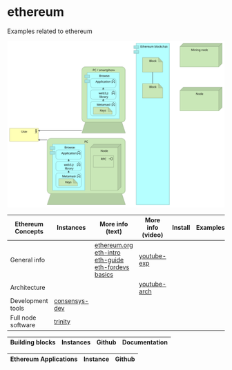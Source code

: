 # ethereum
Examples related to ethereum

![](architecture/Ethereum.svg)


| Ethereum Concepts | Instances                | More info (text) | More info (video) |   Install  |  Examples |
| --------------- |  ---------                  | ---------       | ---------          | ---------  |  -------- | 
| General info    |    |   [ethereum.org]<br>[eth-intro]<br>[eth-guide]<br>[eth-fordevs]<br>[basics]   |  [youtube-exp]
| Architecture    |                             |                   | [youtube-arch]
| Development tools | [consensys-dev]
| Full node software | [trinity]


[ethereum.org]:  https://www.ethereum.org/
[eth-intro]:     https://medium.com/coinmonks/https-medium-com-ritesh-modi-solidity-chapter1-63dfaff08a11
[eth-guide]:     https://blockgeeks.com/guides/ethereum/
[eth-fordevs]:   https://blockgeeks.com/guides/?tagfilter=true&filter=Blockchain%20for%20Developers
[youtube-exp]:   https://www.youtube.com/results?search_query=ethereum+explained
[youtube-arch]:  https://www.youtube.com/results?search_query=ethereum+architecture
[consensys-dev]: https://ethereum.consensys.net/
[basics]:        https://consensys.net/academy/blockchain-basics-book/
[trinity]:       https://trinity-client.readthedocs.io/en/latest/

| Building blocks   | Instances                              | Github | Documentation |
| ---------------   |  ---------                             | ------ | --------------|


| Ethereum Applications | Instance            |  Github |
| ---------------   |  ---------          | ------- |


